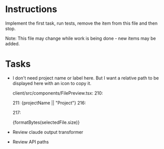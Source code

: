 # Instructions

Implement the first task, run tests, remove the item from this file and then stop.

Note: This file may change while work is being done - new items may be added.

# Tasks

- I don't need project name or label here. But I want a relative path to be displayed here with an icon to copy it.

  client/src/components/FilePreview.tsx:
  210: <p className="text-xs uppercase tracking-wider text-slate-500">
  211: {projectName || "Project"}
  216: <div className="sm:text-right">
  217: <p>{formatBytes(selectedFile.size)}</p>

- Review claude output transformer

- Review API paths
